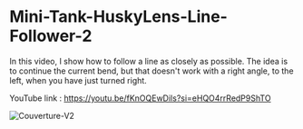 # Mini-Tank-HuskyLens-Line-Follower-2
In this video, I show how to follow a line as closely as possible. The idea is to continue the current bend, but that doesn't work with a right angle, to the left, when you have just turned right.

YouTube link : https://youtu.be/fKnOQEwDils?si=eHQO4rrRedP9ShTO


![Couverture-V2](https://github.com/user-attachments/assets/30ed0ea7-b421-4e25-a189-7d0a8a7c2ea9)
